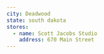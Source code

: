 ```yaml
---
city: Deadwood
state: south dakota
stores:
  - name: Scott Jacobs Studio
    address: 670 Main Street
---
```

